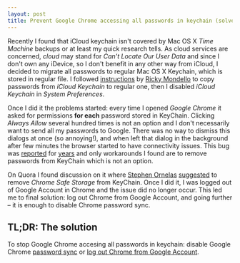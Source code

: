 ```yaml
---
layout: post
title: Prevent Google Chrome accessing all passwords in keychain (solved!)
---
```


Recently I found that iCloud keychain isn't covered by Mac OS X *Time Machine* backups or at least my quick research tells. As cloud services are concerned, *cloud* may stand for *Can't Locate Our User Data* and since I don't own any iDevice, so I don't benefit in any other way from iCloud, I decided to migrate all passwords to regular Mac OS X Keychain, which is stored in regular file. I followed [instructions](https://gist.github.com/rmondello/b933231b1fcc83a7db0b) by [Ricky Mondello](https://github.com/rmondello) to copy passwords from *iCloud Keychain* to regular one, then I disabled *iCloud Keychain* in *System Preferences*. 

Once I did it the problems started: every time I opened *Google Chrome* it asked for permissions **for each** password stored in KeyChain. Clicking *Always Allow* several hundred times is not an option and I don't necessarily want to send all my passwords to Google. There was no way to dismiss this dialogs at once (so annoying!), and when left that dialog in the background after few minutes the browser started to have connectivity issues. This bug was [reported](https://code.google.com/p/chromium/issues/detail?id=178358) for [years](https://productforums.google.com/forum/#!topic/chrome/BPLVDSeTmgI) and only workarounds I found are to remove passwords from KeyChain which is not an option.

On Quora I found discussion on it where [Stephen Ornelas](http://www.quora.com/Stephen-Ornelas ) [suggested](http://www.quora.com/Why-is-Google-Chrome-asking-for-my-keychain-password-so-frequently/answer/Stephen-Ornelas) to remove *Chrome Safe Storage* from KeyChain. Once I did it, I was logged out of Google Account in Chrome and the issue did no longer occur. This led me to final solution: log out Chrome from Google Account, and going further – it is enough to disable Chrome password sync.

## TL;DR: The solution

To stop Google Chrome accesing all passwords in keychain: disable Google Chrome [password sync](https://support.google.com/chrome/answer/165139) or [log out Chrome from Google Account](https://support.google.com/chrome/answer/2390059?hl=en).
